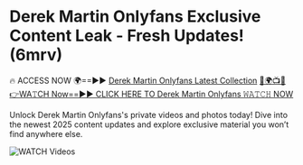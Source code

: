 # Derek Martin Onlyfans Exclusive Content Leak - Fresh Updates! (6mrv)

🔥 ACCESS NOW 🌍==►► <a href="https://tinyurl.com/3fjeunct" rel="nofollow">Derek Martin Onlyfans Latest Collection</a></h3>
[🔴🌍📺📱👉WA𝚃CH Now==►► CLICK HERE TO Derek Martin Onlyfans 𝚆𝙰𝚃𝙲𝙷 NOW](https://tinyurl.com/3fjeunct)

Unlock Derek Martin Onlyfans's private videos and photos today! Dive into the newest 2025 content updates and explore exclusive material you won’t find anywhere else.


<a href="https://tinyurl.com/3fjeunct" rel="nofollow" data-target="animated-image.originalLink"><img src="https://camo.githubusercontent.com/8a4f000d20f83aca3bf7ec5f350d767afa0574a8a352519fd8cfa583a6f93a33/68747470733a2f2f692e696d6775722e636f6d2f644a486b345a712e676966" alt="WATCH Videos" data-canonical-src="https://i.imgur.com/dJHk4Zq.gif" style="max-width: 100%; display: inline-block;" data-target="animated-image.originalImage"></a>
